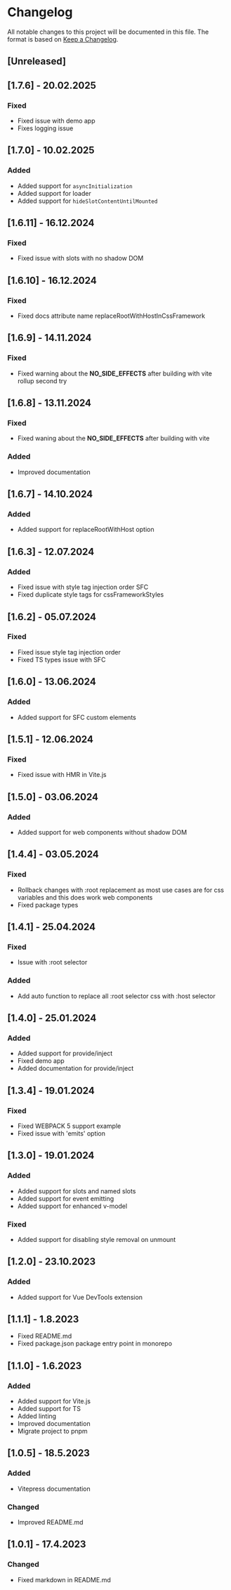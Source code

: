 # Changelog

All notable changes to this project will be documented in this file. The format is based on [Keep a Changelog](https://keepachangelog.com/en/1.0.0/).

## [Unreleased]

## [1.7.6] - 20.02.2025
### Fixed
- Fixed issue with demo app
- Fixes logging issue

## [1.7.0] - 10.02.2025
### Added
- Added support for `asyncInitialization`
- Added support for loader
- Added support for `hideSlotContentUntilMounted`

## [1.6.11] - 16.12.2024
### Fixed
- Fixed issue with slots with no shadow DOM

## [1.6.10] - 16.12.2024
### Fixed
- Fixed docs attribute name replaceRootWithHostInCssFramework

## [1.6.9] - 14.11.2024
### Fixed
- Fixed warning about the __NO_SIDE_EFFECTS__ after building with vite rollup second try

## [1.6.8] - 13.11.2024
### Fixed
- Fixed waning about the __NO_SIDE_EFFECTS__ after building with vite
### Added
- Improved documentation

## [1.6.7] - 14.10.2024
### Added
- Added support for replaceRootWithHost option

## [1.6.3] - 12.07.2024
### Added
- Fixed issue with style tag injection order SFC
- Fixed duplicate style tags for cssFrameworkStyles

## [1.6.2] - 05.07.2024
### Fixed
- Fixed issue style tag injection order
- Fixed TS types issue with SFC

## [1.6.0] - 13.06.2024
### Added
- Added support for SFC custom elements

## [1.5.1] - 12.06.2024
### Fixed
- Fixed issue with HMR in Vite.js

## [1.5.0] - 03.06.2024
### Added
- Added support for web components without shadow DOM

## [1.4.4] - 03.05.2024
### Fixed
- Rollback changes with :root replacement as most use cases are for css variables and this does work web components
- Fixed package types


## [1.4.1] - 25.04.2024
### Fixed
- Issue with :root selector
### Added
- Add auto function to replace all :root selector css with :host selector


## [1.4.0] - 25.01.2024
### Added
- Added support for provide/inject
- Fixed demo app
- Added documentation for provide/inject

## [1.3.4] - 19.01.2024
### Fixed
- Fixed WEBPACK 5 support example
- Fixed issue with 'emits' option

## [1.3.0] - 19.01.2024
### Added
- Added support for slots and named slots
- Added support for event emitting
- Added support for enhanced v-model
### Fixed
- Added support for disabling style removal on unmount

## [1.2.0] - 23.10.2023
### Added
- Added support for Vue DevTools extension

## [1.1.1] - 1.8.2023
- Fixed README.md
- Fixed package.json package entry point in monorepo

## [1.1.0] - 1.6.2023
### Added 
- Added support for Vite.js
- Added support for TS
- Added linting
- Improved documentation
- Migrate project to pnpm

## [1.0.5] - 18.5.2023

### Added
- Vitepress documentation

### Changed
- Improved README.md

## [1.0.1] - 17.4.2023

### Changed
- Fixed markdown in README.md